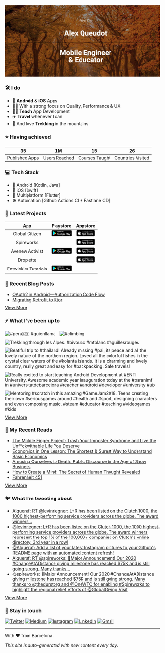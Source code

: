 ![banner](images/banner-cropped.jpg)

### 🛠 I do
- 📱 **Android** & **iOS** Apps
- 👨‍💻 With a strong focus on Quality, Performance & UX
- 👨‍🏫 **Teach** App Development
- ✈️ **Travel** whenever I can
- 💚 And love **Trekking** in the mountains

### ⭐️ Having achieved

| 35 | 1M | 15 | 26 |
| :-: | :-: | :-: | :-: |
| Published Apps | Users Reached | Courses Taught | Countries Visited |

### 💻 Tech Stack
- 🤖 Android [Kotlin, Java]
- 🍎 iOS [Swift]
- 📱 Multiplatform [Flutter]
- ⚙️ Automation [Github Actions CI + Fastlane CD]

### 📱 Latest Projects

| App | Playstore | Appstore |
| :-: | :-: | :-: |
| Global Citizen | <a href="https://play.google.com/store/apps/details?id=lr.globalcitizen.com"><img height = "20px" src="images/playstore.png"/></a> | <a href="https://apps.apple.com/us/app/global-citizen-take-action/id990655529"><img height = "20px" src="images/appstore.png"/></a> |
| Spireworks |  | <a href="https://apps.apple.com/us/app/spireworks/id1372884614"><img height = "20px" src="images/appstore.png"/></a> |
| Avenew Activist | <a href="https://play.google.com/store/apps/details?id=org.avenew.activist"><img height = "20px" src="images/playstore.png"/></a> | <a href="https://apps.apple.com/us/app/avenew-activist/id1529797327"><img height = "20px" src="images/appstore.png"/></a> |
| Droplette |  | <a href="https://apps.apple.com/py/app/droplette/id1535102177"><img height = "20px" src="images/appstore.png"/></a> |
| Entwickler Tutorials | <a href="https://play.google.com/store/apps/details?id=de.entwickler.tutorials.app"><img height = "20px" src="images/playstore.png"/></a> |  |

### 📕 Recent Blog Posts
<!-- BLOG-POST-LIST:START -->
- [OAuth2 in Android — Authorization Code Flow](https://medium.com/l-r-engineering/oauth2-in-android-authorization-code-flow-ffc4355dd473?source=rss-18ecf9ef4d5b------2)
- [Migrating Retrofit to Ktor](https://medium.com/l-r-engineering/migrating-retrofit-to-ktor-93bdaf58d7d4?source=rss-18ecf9ef4d5b------2)
<!-- BLOG-POST-LIST:END -->
<p style="margin-top:-5px">
        <a href="https://medium.com/@alqueraf">View More</a>
</p>

### ⚡️ What I've been up to
<!-- INSTAGRAM-FEED:START -->
<p><img width="250px" src="https://instagram.fiev22-1.fna.fbcdn.net/v/t51.2885-15/sh0.08/e35/c180.0.1080.1080a/s640x640/134741911_3550164045078801_496483062783369485_n.jpg?_nc_ht=instagram.fiev22-1.fna.fbcdn.net&_nc_cat=109&_nc_ohc=YyJxuBcg7rEAX8dc8z-&tp=1&oh=827d3729418eb25a346e63bd3a7e3ecd&oe=60479EE6" alt="#peru🇵🇪  #quienllama" style="padding-right:10px;padding-bottom:10px" /> <img width="250px" src="https://instagram.fiev22-2.fna.fbcdn.net/v/t51.2885-15/sh0.08/e35/c315.0.810.810a/s640x640/134835069_395271954906995_554156271251983796_n.jpg?_nc_ht=instagram.fiev22-2.fna.fbcdn.net&_nc_cat=111&_nc_ohc=e4PU-kotJiUAX8cFKGC&tp=1&oh=95def6cc1b33f4644acf94addd3eb04b&oe=60465B6B" alt="#climbing" style="padding-right:10px;padding-bottom:10px" /> <img width="250px" src="https://instagram.fiev22-1.fna.fbcdn.net/v/t51.2885-15/sh0.08/e35/s640x640/114581420_329866848037409_3165778290244745196_n.jpg?_nc_ht=instagram.fiev22-1.fna.fbcdn.net&_nc_cat=105&_nc_ohc=rgouW79rT78AX8ixnVL&tp=1&oh=65177249eca4bbf73d49fa35d46b51b7&oe=60467B07" alt="Trekking through les Alpes.  #bivouac  #mtblanc  #aguillesrouges" style="padding-right:10px;padding-bottom:10px" /> <img width="250px" src="https://instagram.fiev22-2.fna.fbcdn.net/v/t51.2885-15/sh0.08/e35/s640x640/50659791_115686899539189_4155358141532017584_n.jpg?_nc_ht=instagram.fiev22-2.fna.fbcdn.net&_nc_cat=101&_nc_ohc=8PNqiq74Z5YAX8VPm2y&tp=1&oh=1b43a950ff2f06c87764c9b69ec9175e&oe=60464B38" alt="Beatiful trip to  #thailand! Already missing  #pai, its peace and all the lovely nature of the northern region. Loved all the colorful fishes in the crystal clear waters of the  #kolanta islands. It is a charming and lovely country, really great and easy for  #backpacking.  Safe travels!" style="padding-right:10px;padding-bottom:10px" /> <img width="250px" src="https://instagram.fiev22-2.fna.fbcdn.net/v/t51.2885-15/e35/c236.0.608.608a/42653029_2058615494449795_4125159065197996634_n.jpg?_nc_ht=instagram.fiev22-2.fna.fbcdn.net&_nc_cat=107&_nc_ohc=ynjXqswpGHAAX9a17no&tp=1&oh=2e382b717d8bacac8d3c7abb80f37b2d&oe=60492123" alt="Really excited to start teaching Android Development at  #ENTI University. Awesome academic year inauguration today at the  #paranimf in  #universitatdebarcelona   #teacher  #android  #developer  #university  #ub" style="padding-right:10px;padding-bottom:10px" /> <img width="250px" src="https://instagram.fiev22-2.fna.fbcdn.net/v/t51.2885-15/sh0.08/e35/s640x640/42169570_2220304901628496_3212191554685421790_n.jpg?_nc_ht=instagram.fiev22-2.fna.fbcdn.net&_nc_cat=104&_nc_ohc=6UPjk5ZvhWoAX8q39Jj&tp=1&oh=ebda6ca8d304e3ac993c61febe3f814f&oe=601FEAF5" alt="Mentoring  #scratch in this amazing  #GameJam2018. Teens creating their own  #seriousgames around  #health and  #sport, designing characters and even composing music.   #steam  #educator  #teaching  #videogames  #kids" style="padding-right:10px;padding-bottom:10px" /> </p>
<!-- INSTAGRAM-FEED:END -->
<p style="margin-top:-15px">
        <a href="https://instagram.com/alqueraf">View More</a>
</p>

### 📖 My Recent Reads
<!-- GOODREADS:START -->
- [The Middle Finger Project: Trash Your Imposter Syndrome and Live the Unf*ckwithable Life You Deserve](https://www.goodreads.com/review/show/3546824765?utm_medium=api&utm_source=rss)
- [Economics in One Lesson: The Shortest & Surest Way to Understand Basic Economics](https://www.goodreads.com/review/show/3324987322?utm_medium=api&utm_source=rss)
- [Amusing Ourselves to Death: Public Discourse in the Age of Show Business](https://www.goodreads.com/review/show/2968197244?utm_medium=api&utm_source=rss)
- [How to Create a Mind: The Secret of Human Thought Revealed](https://www.goodreads.com/review/show/2788723762?utm_medium=api&utm_source=rss)
- [Fahrenheit 451](https://www.goodreads.com/review/show/3194911091?utm_medium=api&utm_source=rss)
<!-- GOODREADS:END -->
<p style="margin-top:-5px">
        <a href="https://www.goodreads.com/user/show/40277231-alex-queudot">View More</a>
</p>

### 🐦 What I'm tweeting about
<!-- TWITTER:START -->
- [Alqueraf: RT @levinriegner: L+R has been listed on the Clutch 1000, the 1000 highest-performing service providers across the globe. The award winners…](https://rss.app/articles/cb4e791f6f6d729c074351566bd3a7c508111d6e3e33a3f4c7f0861cca9573c6f60ab61368dbda6efaa66c7cde11069368dd60e3c6117c)
- [@levinriegner: L+R has been listed on the Clutch 1000, the 1000 highest-performing service providers across the globe. The award winners represent the top 1% of the 100,000+ companies on Clutch's online directory. 3rd year in a row!](https://rss.app/articles/cb4e791f6f6d729c074351566bd3a7c508111d6e133aa4e8ccf08e1f828862d5ad0cb15d2d9d9d77f2a16e7bd7170e9664d16de3c1127215823dcd)
- [@Alqueraf: Add a list of your latest Instagram pictures to your Github's README page with an automated content refresh!](https://rss.app/articles/cb4e791f6f6d729c074351566bd3a7c508111d6e3e33a3f4c7f0861cca9573c6f60ab61368dbda6df7a46e7adb1d069262d16be7c5117c)
- [Alqueraf: RT @spireworks: 📣Major Announcement! Our 2020 #ChangeAtADistance giving milestone has reached $75K and is still going strong.  Many thanks…](https://rss.app/articles/cb4e791f6f6d729c074351566bd3a7c508111d6e3e33a3f4c7f0861cca9573c6f60ab61368dbda6cf7a3627fd8120e9166dc6fe2cb147b)
- [@spireworks: 📣Major Announcement! Our 2020 #ChangeAtADistance giving milestone has reached $75K and is still going strong. Many thanks to @thedurstorg and @OneWTC for enabling #Spireworks to highlight the regional relief efforts of @GlobalGiving Visit](https://rss.app/articles/cb4e791f6f6d729c074351566bd3a7c508111d6e0c2fbbf3c7f588088e9528d4f61eb1492ac7df6bf7a1637ad61c0c9667d76fe6c1107c178d)
<!-- TWITTER:END -->
<p style="margin-top:-5px">
        <a href="https://twitter.com/alqueraf">View More</a>
</p>

### 💬 Stay in touch
<p>
        <a href="https://twitter.com/alqueraf" target="_blank"><img alt="Twitter"
                        src="https://img.shields.io/badge/twitter-%231DA1F2.svg?&style=for-the-badge&logo=twitter&logoColor=white" /></a>
        <a href="https://medium.com/@alqueraf" target="_blank"><img alt="Medium"
                        src="https://img.shields.io/badge/medium-%2312100E.svg?&style=for-the-badge&logo=medium&logoColor=white" /></a>
        <a href="https://www.instagram.com/alqueraf" target="_blank"><img alt="Instagram"
                        src="https://img.shields.io/badge/instagram-%23E4405F.svg?&style=for-the-badge&logo=instagram&logoColor=white" /></a>
        <a href="https://www.linkedin.com/in/alexqueudot" target="_blank"><img alt="LinkedIn"
                        src="https://img.shields.io/badge/linkedin-%230077B5.svg?&style=for-the-badge&logo=linkedin&logoColor=white" /></a>
        <a href="mailto:alqueraf@gmail.com" target="_blank"><img alt="Gmail"
                        src="https://img.shields.io/badge/Gmail-D14836?style=for-the-badge&logo=gmail&logoColor=white" /></a>
</p>

---
With ❤️ from Barcelona.

*This site is auto-generated with new content every day*.